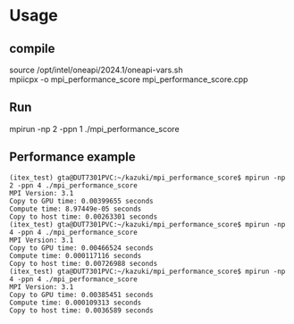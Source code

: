 # Usage
## compile 
source /opt/intel/oneapi/2024.1/oneapi-vars.sh  
mpiicpx -o mpi_performance_score mpi_performance_score.cpp
## Run
mpirun -np 2 -ppn 1 ./mpi_performance_score

## Performance example
```
(itex_test) gta@DUT7301PVC:~/kazuki/mpi_performance_score$ mpirun -np 2 -ppn 4 ./mpi_performance_score
MPI Version: 3.1
Copy to GPU time: 0.00399655 seconds
Compute time: 8.97449e-05 seconds
Copy to host time: 0.00263301 seconds
(itex_test) gta@DUT7301PVC:~/kazuki/mpi_performance_score$ mpirun -np 4 -ppn 4 ./mpi_performance_score
MPI Version: 3.1
Copy to GPU time: 0.00466524 seconds
Compute time: 0.000117116 seconds
Copy to host time: 0.00726988 seconds
(itex_test) gta@DUT7301PVC:~/kazuki/mpi_performance_score$ mpirun -np 4 -ppn 4 ./mpi_performance_score
MPI Version: 3.1
Copy to GPU time: 0.00385451 seconds
Compute time: 0.000109313 seconds
Copy to host time: 0.0036589 seconds
```
